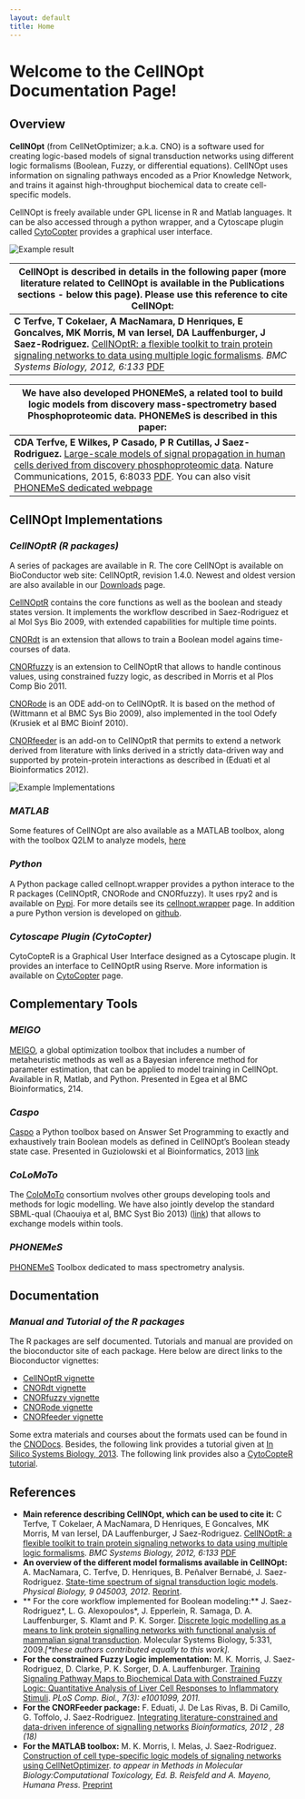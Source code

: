 ```yaml
---
layout: default
title: Home
---
```



# Welcome to the CellNOpt Documentation Page!

## Overview
**CellNOpt** (from CellNetOptimizer; a.k.a. CNO) is a software used for creating logic-based models of signal transduction networks using different logic formalisms (Boolean, Fuzzy, or differential equations). CellNOpt uses information on signaling pathways encoded as a Prior Knowledge Network, and trains it against high-throughput biochemical data to create cell-specific models.

CellNOpt is freely available under GPL license in R and Matlab languages. It can be also accessed through a python wrapper, and a Cytoscape plugin called [CytoCopter](http://www.cellnopt.org/cytocopter/index.html) provides a graphical user interface.

<img src="/cellnopt/public/index1.png" alt="Example result">

| **CellNOpt** is described in details in the following paper (more literature related to CellNOpt is available in the Publications     sections - below this page). Please use this reference to cite CellNOpt:  |
|---------------------------------------------------------------------------------------------------------------------------------------------------------------------------------------------------------------- |
| **C Terfve, T Cokelaer, A MacNamara, D Henriques, E Goncalves, MK Morris, M van Iersel, DA Lauffenburger, J Saez-Rodriguez.** [CellNOptR: a flexible toolkit to train protein signaling networks to data using multiple logic formalisms](http://www.biomedcentral.com/1752-0509/6/133/abstract). _BMC Systems Biology, 2012, 6:133_ [PDF](http://www.biomedcentral.com/content/pdf/1752-0509-6-133.pdf)  |

| We have also developed PHONEMeS, a related tool to build logic models from discovery mass-spectrometry based Phosphoproteomic data. PHONEMeS is described in this paper:  |
|---------------------------------------------------------------------------------------------------------------------------------------------------------------------------- |
| **CDA Terfve, E Wilkes, P Casado, P R Cutillas, J Saez-Rodriguez.** [Large-scale models of signal propagation in human cells derived from discovery phosphoproteomic data](http://www.nature.com/ncomms/2015/150910/ncomms9033/full/ncomms9033.html). Nature Communications, 2015, 6:8033 [PDF](http://www.nature.com/ncomms/2015/150910/ncomms9033/pdf/ncomms9033.pdf). You can also visit [PHONEMeS dedicated webpage](https://saezlab.github.io/PHONEMeS/) |


## CellNOpt Implementations

### _CellNOptR (R packages)_
A series of packages are available in R. The core CellNOpt is available on BioConductor web site: CellNOptR, revision 1.4.0. Newest and oldest version are also available in our [Downloads](http://www.ebi.ac.uk/saezrodriguez/cno/downloads.html) page.

[CellNOptR](http://www.bioconductor.org/packages/release/bioc/html/CellNOptR.html) contains the core functions as well as the boolean and steady states version. It implements the workflow described in Saez-Rodriguez et al Mol Sys Bio 2009, with extended capabilities for multiple time points.

[CNORdt](http://www.bioconductor.org/packages/release/bioc/html/CNORdt.html) is an extension that allows to train a Boolean model agains time-courses of data.

[CNORfuzzy](http://www.bioconductor.org/packages/release/bioc/html/CNORfuzzy.html) is an extension to CellNOptR that allows to handle continous values, using constrained fuzzy logic, as described in Morris et al Plos Comp Bio 2011.

[CNORode](http://www.bioconductor.org/packages/release/bioc/html/CNORode.html) is an ODE add-on to CellNOptR. It is based on the method of (Wittmann et al BMC Sys Bio 2009), also implemented in the tool Odefy (Krusiek et al BMC Bioinf 2010).

[CNORfeeder](http://www.bioconductor.org/packages/release/bioc/html/CNORfeeder.html) is an add-on to CellNOptR that permits to extend a network derived from literature with links derived in a strictly data-driven way and supported by protein-protein interactions as described in (Eduati et al Bioinformatics 2012).

<img src="/cellnopt/public/indexImpl.png" alt="Example Implementations">


### _MATLAB_
Some features of CellNOpt are also available as a MATLAB toolbox, along with the toolbox Q2LM to analyze models, [here](http://www.ebi.ac.uk/saezrodriguez/cno/matlab)

### _Python_
A Python package called cellnopt.wrapper provides a python interace to the R packages (CellNOptR, CNORode and CNORfuzzy). It uses rpy2 and is available on [Pypi](http://pypi.python.org/pypi/cellnopt.wrapper/). For more details see its [cellnopt.wrapper](http://www.ebi.ac.uk/~cokelaer/cellnopt/wrapper) page. In addition a pure Python version is developed on [github](http://github.com/cellnopt/cellnopt).

### _Cytoscape Plugin (CytoCopter)_
CytoCopteR is a Graphical User Interface designed as a Cytoscape plugin. It provides an interface to CellNOptR using Rserve. More information is available on [CytoCopter](http://www.cellnopt.org/cytocopter/index.html) page.


## Complementary Tools

### _MEIGO_
[MEIGO](http://www.iim.csic.es/~gingproc/meigo.html), a global optimization toolbox that includes a number of metaheuristic methods as well as a Bayesian inference method for parameter estimation, that can be applied to model training in CellNOpt. Available in R, Matlab, and Python. Presented in Egea et al BMC Bioinformatics, 214.

### _Caspo_
[Caspo](http://bioasp.github.io/caspo/) a Python toolbox based on Answer Set Programming to exactly and exhaustively train Boolean models as defined in CellNOpt’s Boolean steady state case. Presented in Guziolowski et al Bioinformatics, 2013 [link](http://bioinformatics.oxfordjournals.org/content/29/18/2320.long)

### _CoLoMoTo_
The [ColoMoTo](http://www.colomoto.org/) consortium nvolves other groups developing tools and methods for logic modelling. We have also jointly develop the standard SBML-qual (Chaouiya et al, BMC Syst Bio 2013) ([link](http://www.colomoto.org/)) that allows to exchange models within tools.

### _PHONEMeS_
[PHONEMeS](http://saezlab.github.io/PHONEMeS/) Toolbox dedicated to mass spectrometry analysis.


## Documentation

### _Manual and Tutorial of the R packages_
The R packages are self documented. Tutorials and manual are provided on the bioconductor site of each package. Here below are direct links to the Bioconductor vignettes:

* [CellNOptR vignette](http://www.bioconductor.org/packages/release/bioc/vignettes/CellNOptR/inst/doc/CellNOptR-vignette.pdf)
* [CNORdt vignette](http://www.bioconductor.org/packages/release/bioc/vignettes/CNORdt/inst/doc/CNORdt-vignette.pdf)
* [CNORfuzzy vignette](http://www.bioconductor.org/packages/release/bioc/vignettes/CNORfuzzy/inst/doc/CNORfuzzy-vignette.pdf)
* [CNORode vignette](http://www.bioconductor.org/packages/release/bioc/vignettes/CNORode/inst/doc/CNORode-vignette.pdf)
* [CNORfeeder vignette](http://www.bioconductor.org/packages/release/bioc/vignettes/CNORfeeder/inst/doc/CNORfeeder-vignette.pdf)

Some extra materials and courses about the formats used can be found in the [CNODocs](). Besides, the following link provides a tutorial given at [In Silico Systems Biology, 2013](http://nbviewer.jupyter.org/github/saezlab/cellnopt/blob/gh-pages/public/tutorial_wtac_2013.pdf). The following link provides also a [CytoCopteR tutorial](http://nbviewer.jupyter.org/github/saezlab/cellnopt/blob/gh-pages/public/CytocopterManual.pdf).


## References
+ **Main reference describing CellNOpt, which can be used to cite it:** C Terfve, T Cokelaer, A MacNamara, D Henriques, E Goncalves, MK Morris, M van Iersel, DA Lauffenburger, J Saez-Rodriguez. [CellNOptR: a flexible toolkit to train protein signaling networks to data using multiple logic formalisms](http://www.biomedcentral.com/1752-0509/6/133/abstract). _BMC Systems Biology, 2012, 6:133_ [PDF](http://www.biomedcentral.com/content/pdf/1752-0509-6-133.pdf)
+ **An overview of the different model formalisms available in CellNOpt:** A. MacNamara, C. Terfve, D. Henriques, B. Peñalver Bernabé, J. Saez-Rodriguez. [State-time spectrum of signal transduction logic models](http://iopscience.iop.org/1478-3975/9/4/045003). _Physical Biology, 9 045003, 2012._ [Reprint](http://iopscience.iop.org/1478-3975/9/4/045003/pdf/1478-3975_9_4_045003.pdf).
+ ** For the core workflow implemented for Boolean modeling:** J. Saez-Rodriguez*, L. G. Alexopoulos*, J. Epperlein, R. Samaga, D. A. Lauffenburger, S. Klamt and P. K. Sorger. [Discrete logic modelling as a means to link protein signalling networks with functional analysis of mammalian signal transduction](http://www.pubmedcentral.nih.gov/articlerender.fcgi?artid=2824489&tool=pmcentrez&rendertype=abstract). Molecular Systems Biology, 5:331, 2009._[*these authors contributed equally to this work]._
+ **For the constrained Fuzzy Logic implementation:** M. K. Morris, J. Saez-Rodriguez, D. Clarke, P. K. Sorger, D. A. Lauffenburger. [Training Signaling Pathway Maps to Biochemical Data with Constrained Fuzzy Logic: Quantitative Analysis of Liver Cell Responses to Inflammatory Stimuli](http://www.pubmedcentral.nih.gov/articlerender.fcgi?artid=3048376&tool=pmcentrez&rendertype=abstract). _PLoS Comp. Biol., 7(3): e1001099, 2011._
+ **For the CNORFeeder package:** F. Eduati, J. De Las Rivas, B. Di Camillo, G. Toffolo, J. Saez-Rodriguez. [Integrating literature-constrained and data-driven inference of signalling networks](http://bioinformatics.oxfordjournals.org/content/28/18/2311) _Bioinformatics, 2012 , 28 (18)_
+ **For the MATLAB toolbox:** M. K. Morris, I. Melas, J. Saez-Rodriguez. [Construction of cell type-specific logic models of signaling networks using CellNetOptimizer](http://www.ebi.ac.uk/saezrodriguez/files/Morrisetal2011.pdf). _to appear in Methods in Molecular Biology:Computational Toxicology, Ed. B. Reisfeld and A. Mayeno, Humana Press._ [Preprint](http://www.ebi.ac.uk/saezrodriguez/files/Morrisetal2011.pdf)
